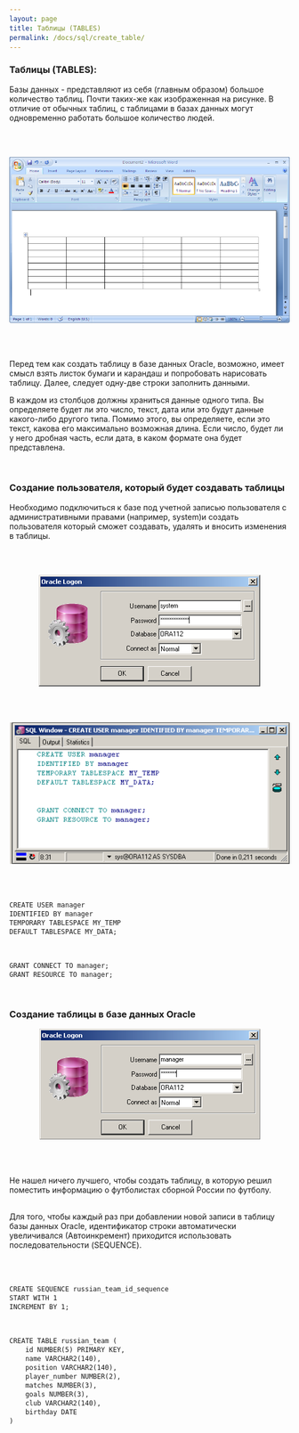 ```yaml
---
layout: page
title: Таблицы (TABLES)
permalink: /docs/sql/create_table/
---
```


### Таблицы (TABLES):



Базы данных - представляют из себя (главным образом) большое количество таблиц. Почти таких-же как изображенная на рисунке. В отличие от обычных таблиц, с таблицами в базах данных могут одновременно работать большое количество людей.

<br/><br/>

<div align="center">
<img src="table.png" border="0" alt="Tables">
</div>

<br/><br/>

Перед тем как создать таблицу в базе данных Oracle, возможно, имеет смысл взять листок бумаги и карандаш и попробовать нарисовать таблицу. Далее, следует одну-две строки заполнить данными.


В каждом из столбцов должны храниться данные одного типа. Вы определяете будет ли это число, текст, дата или это будут данные какого-либо другого типа. Помимо этого, вы определяете, если это текст, какова его максимально возможная длина. Если число, будет ли у него дробная часть, если дата, в каком формате она будет представлена.


<br/>
<h3>Создание пользователя, который будет создавать таблицы</h3>


Необходимо подключиться к базе под учетной записью пользователя с административными правами (например, system)и создать пользователя который сможет создавать, удалять и вносить изменения в таблицы.

<br/><br/>

<div align="center">
<img src="systemassy.png" border="0" alt="system as sysem">
</div>

<br/><br/>

<div align="center">
<img src="createuser.png" border="0" alt="creating user manager">
</div>

<br/><br/>


    CREATE USER manager
    IDENTIFIED BY manager
    TEMPORARY TABLESPACE MY_TEMP
    DEFAULT TABLESPACE MY_DATA;


<br/>

    GRANT CONNECT TO manager;
    GRANT RESOURCE TO manager;


<br/>
<h3>Создание таблицы в базе данных Oracle</h3>


<div align="center">
<img src="managerasm.png" border="0" alt="manager as manager">
</div>

<br/><br/>

Не нашел ничего лучшего, чтобы создать таблицу, в которую решил поместить информацию о футболистах сборной России по футболу.
<br/><br/>

Для того, чтобы каждый раз при добавлении новой записи в таблицу базы данных Oracle, идентификатор строки автоматически увеличивался (Автоинкремент) приходится использовать последовательности (SEQUENCE).

<br/><br/>


    CREATE SEQUENCE russian_team_id_sequence
    START WITH 1
    INCREMENT BY 1;

<br/>

    CREATE TABLE russian_team (
        id NUMBER(5) PRIMARY KEY,
        name VARCHAR2(140),
        position VARCHAR2(140),
        player_number NUMBER(2),
        matches NUMBER(3),
        goals NUMBER(3),
        club VARCHAR2(140),
        birthday DATE
    )

